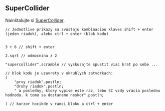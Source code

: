 


SuperCollider
-------------

Nainštalujte si [SuperCollider](https://supercollider.github.io).


```supercollider
// Jednotlive prikazy sa svustaju kombinaciou klaves shift + enter (jeden riadok), alebo ctrl + enter (blok kodu)


3 + 6 // shift + enter

2.sqrt // odmocnina z 2

"supercollider".scramble // vyskusajte spustit viac krat po sebe ...

// blok kodu je uzavrety v okruhlych zatvorkach:
(
	"prvy riadok".postln;
	"druhy riadok".postln;
	" a posledny, ktory vypise este raz, lebo SC vzdy vracia poslednu hodnodu. k tomu sa dostaneme neskor".postln;

) // kurzor hocikde v ramci bloku a ctrl + enter
```
